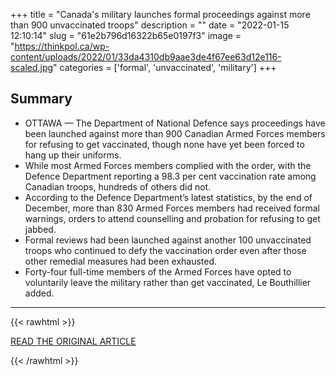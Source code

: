 +++
title = "Canada's military launches formal proceedings against more than 900 unvaccinated troops"
description = ""
date = "2022-01-15 12:10:14"
slug = "61e2b796d16322b65e0197f3"
image = "https://thinkpol.ca/wp-content/uploads/2022/01/33da4310db9aae3de4f67ee63d12e116-scaled.jpg"
categories = ['formal', 'unvaccinated', 'military']
+++



## Summary

- OTTAWA — The Department of National Defence says proceedings have been launched against more than 900 Canadian Armed Forces members for refusing to get vaccinated, though none have yet been forced to hang up their uniforms.
- While most Armed Forces members complied with the order, with the Defence Department reporting a 98.3 per cent vaccination rate among Canadian troops, hundreds of others did not.
- According to the Defence Department’s latest statistics, by the end of December, more than 830 Armed Forces members had received formal warnings, orders to attend counselling and probation for refusing to get jabbed.
- Formal reviews had been launched against another 100 unvaccinated troops who continued to defy the vaccination order even after those other remedial measures had been exhausted.
- Forty-four full-time members of the Armed Forces have opted to voluntarily leave the military rather than get vaccinated, Le Bouthillier added.

---

{{< rawhtml >}}
  <p class="article-category">
    <a target="_blank" href="https://thinkpol.ca/2022/01/14/military-launches-formal-proceedings-against-more-than-900-unvaccinated-troops/">READ THE ORIGINAL ARTICLE</a>
  </p>
{{< /rawhtml >}}
